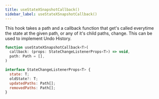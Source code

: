 ```yaml
---
title: useStateXSnapshotCallback()
sidebar_label: useStateXSnapshotCallback()
---
```


This hook takes a path and a callback function that get's called everytime the state at the given path, or any of it's child paths, change. This can be used to implement Undo History.

```javascript
function useStateXSnapshotCallback<T>(
  callback: (props: StateChangeListenerProps<T>) => void,
  path: Path = [],
)
```

```javascript
interface StateChangeListenerProps<T> {
  state: T;
  oldState?: T;
  updatedPaths: Path[];
  removedPaths: Path[];
}
```
